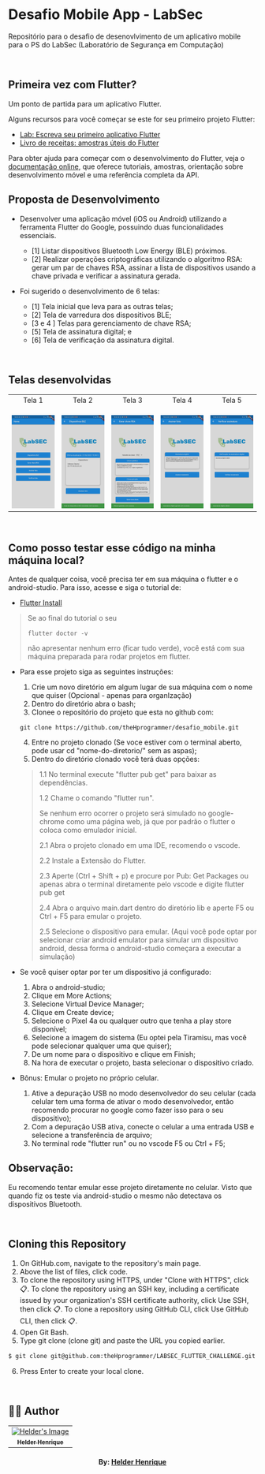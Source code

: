 # Desafio Mobile App - LabSec

Repositório para o desafio de desenovlvimento de um aplicativo mobile para o PS do LabSec (Laboratório de Segurança em Computação)

<br>

## Primeira vez com Flutter?

Um ponto de partida para um aplicativo Flutter.

Alguns recursos para você começar se este for seu primeiro projeto Flutter:

-   [Lab: Escreva seu primeiro aplicativo Flutter](https://docs.flutter.dev/get-started/codelab)
-   [Livro de receitas: amostras úteis do Flutter](https://docs.flutter.dev/cookbook)

Para obter ajuda para começar com o desenvolvimento do Flutter, veja o
[documentação online](https://docs.flutter.dev/), que oferece tutoriais,
amostras, orientação sobre desenvolvimento móvel e uma referência completa da API.

## Proposta de Desenvolvimento

-   Desenvolver uma aplicação móvel (iOS ou Android) utilizando a ferramenta Flutter do Google, possuindo duas funcionalidades essenciais.

    -   [1] Listar dispositivos Bluetooth Low Energy (BLE) próximos.
    -   [2] Realizar operações criptográficas utilizando o algoritmo RSA: gerar um par de chaves RSA, assinar a lista de dispositivos usando a chave privada e verificar a assinatura gerada.

-   Foi sugerido o desenvolvimento de 6 telas:
    -   [1] Tela inicial que leva para as outras telas;
    -   [2] Tela de varredura dos dispositivos BLE;
    -   [3 e 4 ] Telas para gerenciamento de chave RSA;
    -   [5] Tela de assinatura digital; e
    -   [6] Tela de verificação da assinatura digital.

<br>

## Telas desenvolvidas

<table>
  <tbody>
    <tr>
      <td align="center">Tela 1<br>
        <span>&nbsp;&nbsp;&nbsp;&nbsp;&nbsp;</span>
      </td>
      <td align="center">Tela 2<br>
        <span>&nbsp;&nbsp;&nbsp;&nbsp;&nbsp;</span>
      </td>
      <td align="center">Tela 3<br>
        <span>&nbsp;&nbsp;&nbsp;&nbsp;&nbsp;</span>
      </td>
      <td align="center">Tela 4<br>
        <span>&nbsp;&nbsp;&nbsp;&nbsp;&nbsp;</span>
      </td>
      <td align="center">Tela 5<br>
        <span>&nbsp;&nbsp;&nbsp;&nbsp;&nbsp;</span>
      </td>
    </tr>
    <tr>
        <td><a href="#"><img src="assets/images/S1.jpeg" width="200px"></a><br></td>
        <td><a href="#"><img src="assets/images/S2.jpeg" width="200px"></a></td>
        <td><a href="#"><img src="assets/images/S3.jpeg" width="200px"></a></td>
        <td><a href="#"><img src="assets/images/S4.jpeg" width="200px"></a></td>
        <td><a href="#"><img src="assets/images/S5.jpeg" width="200px"></td>
    </tr>
  </tbody>
</table>

<br>

## Como posso testar esse código na minha máquina local?

Antes de qualquer coisa, você precisa ter em sua máquina o flutter e o android-studio. Para isso, acesse e siga o tutorial de:

- [Flutter Install](https://docs.flutter.dev/get-started/install)

>Se ao final do tutorial o seu
>```
>flutter doctor -v
>```
>não apresentar nenhum erro (ficar tudo verde), você está com sua máquina preparada para rodar projetos em flutter.

- Para esse projeto siga as seguintes instruções:
    1. Crie um novo diretório em algum lugar de sua máquina com o nome que quiser (Opcional - apenas para organIzação)
    2. Dentro do diretório abra o bash;
    3. Clonee o repositório do projeto que esta no github com:
    ```
    git clone https://github.com/theHprogrammer/desafio_mobile.git
    ```
    4. Entre no projeto clonado (Se voce estiver com o terminal aberto, pode usar cd "nome-do-diretorio/" sem as aspas);
    5. Dentro do diretório clonado você terá duas opções:
    > 1.1 No terminal execute "flutter pub get" para baixar as dependências.
    >
    > 1.2 Chame o comando "flutter run".
    >
    > Se nenhum erro ocorrer o projeto será simulado no google-chrome como uma página web, já que por padrão o flutter o coloca como emulador inicial.
    >
    > 2.1 Abra o projeto clonado em uma IDE, recomendo o vscode.
    >
    > 2.2 Instale a Extensão do Flutter.
    >
    > 2.3 Aperte (Ctrl + Shift + p) e procure por Pub: Get Packages ou apenas abra o terminal diretamente pelo vscode e digite flutter pub get
    >
    > 2.4 Abra o arquivo main.dart dentro do diretório lib e aperte F5 ou Ctrl + F5 para emular o projeto.
    >
    > 2.5 Selecione o dispositivo para emular. (Aqui você pode optar por selecionar criar android emulator para simular um dispositivo android, dessa forma o android-studio começara a executar a simulação)

- Se você quiser optar por ter um dispositivo já configurado:
  1. Abra o android-studio;
  2. Clique em More Actions;
  3. Selecione Virtual Device Manager;
  4. Clique em Create device;
  5. Selecione o Pixel 4a ou qualquer outro que tenha a play store disponível;
  6. Selecione a imagem do sistema (Eu optei pela Tiramisu, mas você pode selecionar qualquer uma que quiser);
  7. De um nome para o dispositivo e clique em Finish;
  8. Na hora de executar o projeto, basta selecionar o dispositivo criado.

- Bônus: Emular o projeto no próprio celular.
  1. Ative a depuração USB no modo desenvolvedor do seu celular (cada celular tem uma forma de ativar o modo desenvolvedor, então recomendo procurar no google como fazer isso para o seu dispositivo);
  2. Com a depuração USB ativa, conecte o celular a uma entrada USB e selecione a transferência de arquivo;
  3. No terminal rode "flutter run" ou no vscode F5 ou Ctrl + F5;

## Observação:
Eu recomendo tentar emular esse projeto diretamente no celular. Visto que quando fiz os teste via android-studio o mesmo não detectava os dispositivos Bluetooth.


<br>

## Cloning this Repository

1. On GitHub.com, navigate to the repository's main page.
2. Above the list of files, click code.
3. To clone the repository using HTTPS, under "Clone with HTTPS", click 📋. To clone the repository using an SSH key, including a certificate issued by your organization's SSH certificate authority, click Use SSH, then click 📋. To clone a repository using GitHub CLI, click Use GitHub CLI, then click 📋.
4. Open Git Bash.
5. Type git clone (clone git) and paste the URL you copied earlier.

```bash
$ git clone git@github.com:theHprogrammer/LABSEC_FLUTTER_CHALLENGE.git
```

6. Press Enter to create your local clone.

<br>

## 👨‍💻 Author

<table align="center">
    <tr>
        <td align="center">
            <a href="https://github.com/theHprogrammer">
                <img src="https://avatars.githubusercontent.com/u/79870881?v=4" width="150px;" alt="Helder's Image" />
                <br />
                <sub><b>Helder Henrique</b></sub>
            </a>
        </td>    
    </tr>
</table>
<h4 align="center">
   By: <a href="https://www.linkedin.com/in/theHprogrammer/" target="_blank"> Helder Henrique </a>
</h4>
